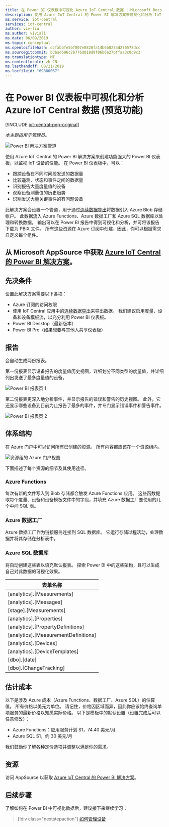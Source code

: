```yaml
---
title: 在 Power BI 仪表板中可视化 Azure IoT Central 数据 | Microsoft Docs
description: 使用 Azure IoT Central 的 Power BI 解决方案来可视化和分析 IoT Central 数据。
ms.service: iot-central
services: iot-central
author: viv-liu
ms.author: viviali
ms.date: 06/09/2019
ms.topic: conceptual
ms.openlocfilehash: dcfabbfe5bf807e8820fa14b6b8234d276578dcc
ms.sourcegitcommit: b3bad696c2b776d018d9f06b6e27bffaa3c0d9c3
ms.translationtype: MT
ms.contentlocale: zh-CN
ms.lasthandoff: 08/21/2019
ms.locfileid: "69880067"
---
```

# <a name="visualize-and-analyze-your-azure-iot-central-data-in-a-power-bi-dashboard-preview-features"></a>在 Power BI 仪表板中可视化和分析 Azure IoT Central 数据 (预览功能)

[!INCLUDE [iot-central-pnp-original](../../includes/iot-central-pnp-original-note.md)]

*本主题适用于管理员。*

![Power BI 解决方案管道](media/howto-connect-powerbi-pnp/iot-continuous-data-export.png)

使用 Azure IoT Central 的 Power BI 解决方案来创建功能强大的 Power BI 仪表板，以监视 IoT 设备的性能。 在 Power BI 仪表板中，可以：
- 跟踪设备在不同时间段发送的数据量
- 比较遥测、状态和事件之间的数据量
- 识别报告大量度量值的设备
- 观察设备测量值的历史趋势
- 识别发送大量关键事件的有问题设备

此解决方案会设置一个管道，用于通过[连续数据导出](howto-export-data-blob-storage-pnp.md?toc=/azure/iot-central-pnp/toc.json&bc=/azure/iot-central-pnp/breadcrumb/toc.json)将数据引入 Azure Blob 存储帐户。 此数据流入 Azure Functions、Azure 数据工厂和 Azure SQL 数据库以处理和转换数据。 输出可以在 Power BI 报告中得到可视化和分析，并可将该报告下载为 PBIX 文件。 所有这些资源在 Azure 订阅中创建，因此，你可以根据需求自定义每个组件。

## <a name="get-the-power-bi-solution-for-azure-iot-centralhttpsakamsiotcentralpowerbisolutiontemplate-from-microsoft-appsource"></a>从 Microsoft AppSource 中获取 [Azure IoT Central 的 Power BI 解决方案](https://aka.ms/iotcentralpowerbisolutiontemplate)。

## <a name="prerequisites"></a>先决条件
设置此解决方案需要以下各项：
- Azure 订阅的访问权限
- 使用 IoT Central 应用中的[连续数据导出](howto-export-data-blob-storage-pnp.md?toc=/azure/iot-central-pnp/toc.json&bc=/azure/iot-central-pnp/breadcrumb/toc.json)来导出数据。 我们建议启用度量、设备和设备模板流，以充分利用 Power BI 仪表板。
- Power BI Desktop（最新版本）
- Power BI Pro（如果想要与其他人共享仪表板）

## <a name="reports"></a>报告

会自动生成两份报表。 

第一份报表显示设备报告的度量值历史视图，详细划分不同类型的度量值，并详细列出发送了最多度量值的设备。

![Power BI 报表页 1](media/howto-connect-powerbi-pnp/template-page1-hasdata.PNG)

第二份报表更深入地分析事件，并显示报告的错误和警告的历史视图。 此外，它还显示哪些设备到目前为止报告了最多的事件，并专门显示错误事件和警告事件。

![Power BI 报表页 2](media/howto-connect-powerbi-pnp/template-page2-hasdata.PNG)

## <a name="architecture"></a>体系结构
在 Azure 门户中可以访问所有已创建的资源。 所有内容都应该在一个资源组内。

![资源组的 Azure 门户视图](media/howto-connect-powerbi-pnp/azure-deployment.PNG)

下面描述了每个资源的细节及其使用途径。

### <a name="azure-functions"></a>Azure Functions
每次有新的文件写入到 Blob 存储都会触发 Azure Functions 应用。 这些函数提取每个度量、设备和设备模板文件中的字段，并填充 Azure 数据工厂要使用的几个中间 SQL 表。

### <a name="azure-data-factory"></a>Azure 数据工厂
Azure 数据工厂作为链接服务连接到 SQL 数据库。 它运行存储过程活动，处理数据并将其存储在分析表中。

### <a name="azure-sql-database"></a>Azure SQL 数据库
将自动创建这些表以填充默认报表。 探索 Power BI 中的这些架构，且可以生成自己对此数据的可视化效果。

| 表单名称 |
|------------|
|[analytics].[Measurements]|
|[analytics].[Messages]|
|[stage].[Measurements]|
|[analytics].[Properties]|
|[analytics].[PropertyDefinitions]|
|[analytics].[MeasurementDefinitions]|
|[analytics].[Devices]|
|[analytics].[DeviceTemplates]|
|[dbo].[date]|
|[dbo].[ChangeTracking]|

## <a name="estimated-costs"></a>估计成本

以下是涉及 Azure 成本（Azure Functions、数据工厂、Azure SQL）的估算值。 所有价格以美元为单位。 请记住，价格因区域而异，因此你应该始终查询单项服务的最新价格以知悉实际价格。
以下是模板中的默认设置（设置完成后可以任意修改）：

- Azure Functions：应用服务计划 S1，74.40 美元/月
- Azure SQL S1，约 30 美元/月

我们鼓励你了解各种定价选项并调整以满足你的需求。

## <a name="resources"></a>资源

访问 AppSource 以获取 [Azure IoT Central 的 Power BI 解决方案](https://aka.ms/iotcentralpowerbisolutiontemplate)。

## <a name="next-steps"></a>后续步骤

了解如何在 Power BI 中可视化数据后，建议接下来继续学习：

> [!div class="nextstepaction"]
> [如何管理设备](howto-manage-devices-pnp.md?toc=/azure/iot-central-pnp/toc.json&bc=/azure/iot-central-pnp/breadcrumb/toc.json)